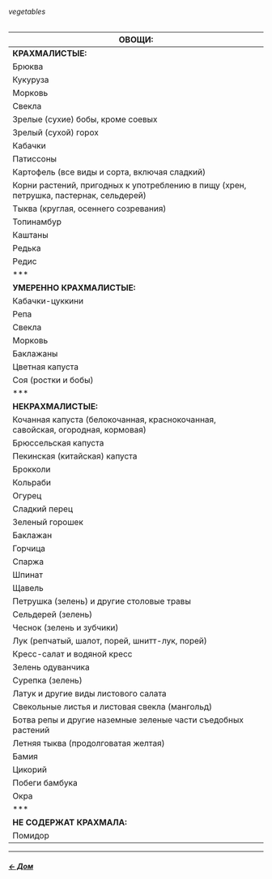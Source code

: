 ###### vegetables

| ОВОЩИ: |  
|-|  
| **КРАХМАЛИСТЫЕ:** |  
| Брюква |
| Кукуруза |
| Морковь |
| Свекла |
| Зрелые (сухие) бобы, кроме соевых |
| Зрелый (сухой) горох |
| Кабачки |
| Патиссоны |
| Картофель (все виды и сорта, включая сладкий) |
| Корни растений, пригодных к употреблению в пищу (хрен, петрушка, пастернак, сельдерей) |
| Тыква (круглая, осеннего созревания) |
| Топинамбур |
| Каштаны |
| Редька |
| Редис |
|*** |
|**УМЕРЕННО КРАХМАЛИСТЫЕ:**| 
|Кабачки-цуккини |
| Репа |  
| Свекла |  
| Морковь |  
| Баклажаны |  
| Цветная капуста | 
| Соя (ростки и бобы)  |
| *** |
| **НЕКРАХМАЛИСТЫЕ:** |
| Кочанная капуста (белокочанная, краснокочанная, савойская, огородная, кормовая) |
| Брюссельская капуста |
| Пекинская (китайская) капуста |
| Брокколи |
| Кольраби |
| Огурец |
| Сладкий перец |
| Зеленый горошек |
| Баклажан |
| Горчица |
| Спаржа |
| Шпинат |
| Щавель |
| Петрушка (зелень) и другие столовые травы |
| Сельдерей (зелень) |
| Чеснок (зелень и зубчики) |
| Лук (репчатый, шалот, порей, шнитт-лук, порей) |
| Кресс-салат и водяной кресс |
| Зелень одуванчика |
| Сурепка (зелень) |
| Латук и другие виды листового салата |
| Свекольные листья и листовая свекла (мангольд) |
| Ботва репы и другие наземные зеленые части съедобных растений |
| Летняя тыква (продолговатая желтая) |
| Бамия |
| Цикорий |
| Побеги бамбука |
| Окра |
|***|
| **НЕ СОДЕРЖАТ КРАХМАЛА:** |  
| Помидор | 

***
##### [← Дом](!0SB.md#osb)